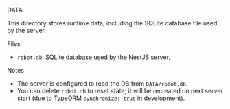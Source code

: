 DATA

This directory stores runtime data, including the SQLite database file used by the server.

Files
- `robot.db`: SQLite database used by the NestJS server.

Notes
- The server is configured to read the DB from `DATA/robot.db`.
- You can delete `robot.db` to reset state; it will be recreated on next server start (due to TypeORM `synchronize: true` in development).


